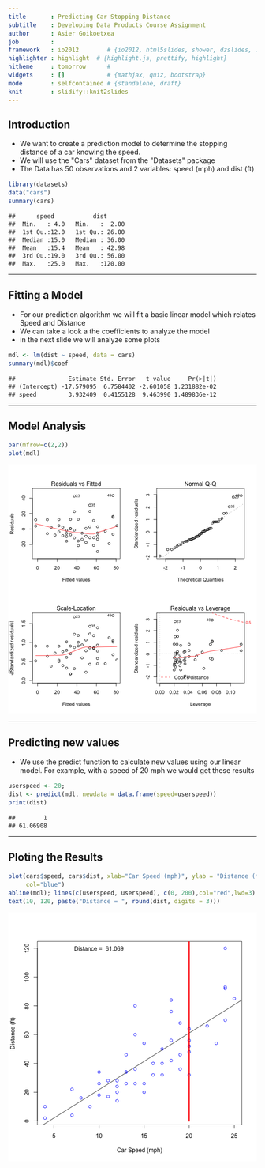 ```yaml
---
title       : Predicting Car Stopping Distance 
subtitle    : Developing Data Products Course Assignment
author      : Asier Goikoetxea
job         : 
framework   : io2012        # {io2012, html5slides, shower, dzslides, ...}
highlighter : highlight  # {highlight.js, prettify, highlight}
hitheme     : tomorrow      # 
widgets     : []            # {mathjax, quiz, bootstrap}
mode        : selfcontained # {standalone, draft}
knit        : slidify::knit2slides
---
```


## Introduction

* We want to create a prediction model to determine the stopping distance of a car knowing the speed.
* We will use the "Cars" dataset from the "Datasets" package
* The Data has 50 observations and 2 variables: speed (mph) and dist (ft)


```r
library(datasets)
data("cars")
summary(cars)
```

```
##      speed           dist       
##  Min.   : 4.0   Min.   :  2.00  
##  1st Qu.:12.0   1st Qu.: 26.00  
##  Median :15.0   Median : 36.00  
##  Mean   :15.4   Mean   : 42.98  
##  3rd Qu.:19.0   3rd Qu.: 56.00  
##  Max.   :25.0   Max.   :120.00
```

---  

## Fitting a Model

* For our prediction algorithm we will fit a basic linear model which relates Speed and Distance
* We can take a look a the coefficients to analyze the model
* in the next slide we will analyze some plots


```r
mdl <- lm(dist ~ speed, data = cars)
summary(mdl)$coef
```

```
##               Estimate Std. Error   t value     Pr(>|t|)
## (Intercept) -17.579095  6.7584402 -2.601058 1.231882e-02
## speed         3.932409  0.4155128  9.463990 1.489836e-12
```

---

## Model Analysis


```r
par(mfrow=c(2,2))
plot(mdl)
```

![plot of chunk unnamed-chunk-3](assets/fig/unnamed-chunk-3-1.png)

---

## Predicting new values

* We use the predict function to calculate new values using our linear model. For example, with a speed of 20 mph we would get these results


```r
userspeed <- 20; 
dist <- predict(mdl, newdata = data.frame(speed=userspeed))
print(dist)
```

```
##        1 
## 61.06908
```

---

## Ploting the Results


```r
plot(cars$speed, cars$dist, xlab="Car Speed (mph)", ylab = "Distance (ft)",
     col="blue") 
abline(mdl); lines(c(userspeed, userspeed), c(0, 200),col="red",lwd=3)
text(10, 120, paste("Distance = ", round(dist, digits = 3)))
```

![plot of chunk unnamed-chunk-5](assets/fig/unnamed-chunk-5-1.png)
